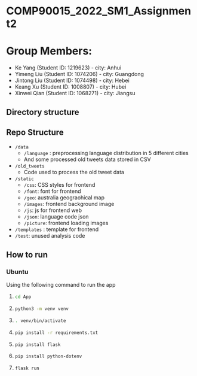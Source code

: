 # COMP90015_2022_SM1_Assignment2

# Group Members:  
- Ke Yang (Student ID: 1219623) - city: Anhui
- Yimeng Liu (Student ID: 1074206) - city: Guangdong
- Jintong Liu (Student ID: 1074498) - city: Hebei
- Keang Xu (Student ID: 1008807) - city: Hubei
- Xinwei Qian (Student ID: 1068271) - city: Jiangsu

## Directory structure
## Repo Structure 
- `/data`
  - `/language` : preprocessing language distribution in 5 different cities 
  - And some processed old tweets data stored in CSV 
- `/old_tweets`
  - Code used to process the old tweet data
- `/static`
  - `/css`: CSS styles for frontend
  - `/font`:  font for frontend
  - `/geo`: australia geograohical map
  - `/images`: frontend background image 
  - `/js`: js for frontend web
  - `/json`: language code json
  - `/picture`: frontend loading images
- `/templates` : template for frontend
- `/test`: unused analysis code


## How to run
### Ubuntu
Using the following command to run the app
1. ```sh
   cd App
   ```
2. ```sh
   python3 -m venv venv
   ```
3. ```sh
   . venv/bin/activate
   ```
4. ```sh
   pip install -r requirements.txt
   ```
5. ```sh
   pip install flask
   ```
6. ```sh
   pip install python-dotenv
   ```
7. ```sh
   flask run
   ```

